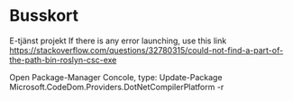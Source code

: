 # Busskort
E-tjänst projekt
If there is any error launching, use this link https://stackoverflow.com/questions/32780315/could-not-find-a-part-of-the-path-bin-roslyn-csc-exe

Open Package-Manager Concole, type: Update-Package Microsoft.CodeDom.Providers.DotNetCompilerPlatform -r

